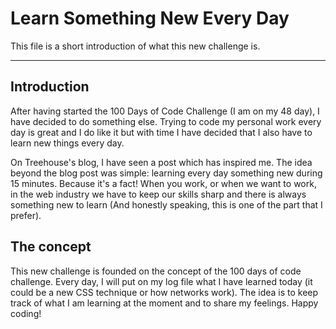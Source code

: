 # Learn Something New Every Day
This file is a short introduction of what this new challenge is.

---

## Introduction
After having started the 100 Days of Code Challenge (I am on my 48 day), I have decided to do something else. Trying to code my personal work every day is great and I do like it but with time I have decided that I also have to learn new things every day.

On Treehouse's blog, I have seen a post which has inspired me. The idea beyond the blog post was simple: learning every day something new during 15 minutes. Because it's a fact! When you work, or when we want to work, in the web industry we have to keep our skills sharp and there is always something new to learn (And honestly speaking, this is one of the part that I prefer).


## The concept
This new challenge is founded on the concept of the 100 days of code challenge. Every day, I will put on my log file what I have learned today (it could be a new CSS technique or how networks work). The idea is to keep track of what I am learning at the moment and to share my feelings.
Happy coding!
